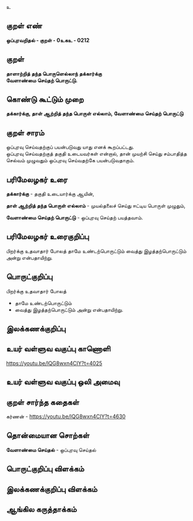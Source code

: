 உ

## குறள் எண் 

**ஒப்புரவறிதல் - குறள் - 0உகஉ - 0212**  

## குறள் 

**தாளாற்றித் தந்த பொருளெல்லாந் தக்கார்க்கு  
வேளாண்மை செய்தற் பொருட்டு.** 

## கொண்டு கூட்டும் முறை

**தக்கார்க்கு, தாள் ஆற்றித் தந்த பொருள் எல்லாம், வேளாண்மை செய்தற் பொருட்டு**  

## குறள் சாரம் 

ஒப்புரவு செய்வதற்குப் பயன்படுவது யாது எனக் கூறப்பட்டது.   
ஒப்புரவு செய்வதற்குத் தகுதி உடையவர்கள் என்றால், தான் முயற்சி செய்து சம்பாதித்த செல்வம் முழுவதும் ஒப்புரவு செய்வதற்கே பயன்படுவதாகும்.

## பரிமேலழகர் உரை

**தக்கார்க்கு** - தகுதி உடையார்க்கு ஆயின்,  

**தாள் ஆற்றித் தந்த பொருள் எல்லாம்** - முயல்தலைச் செய்து ஈட்டிய பொருள் முழுதும்,  

**வேளாண்மை செய்தற் பொருட்டு** - ஒப்புரவு செய்தற் பயத்தவாம். 

## பரிமேலழகர் உரைகுறிப்பு   

பிறர்க்கு உதவாதார் போலத் தாமே உண்டற்பொருட்டும் வைத்து இழத்தற்பொருட்டும் அன்று என்பதாயிற்று.   

## பொருட்குறிப்பு 

பிறர்க்கு உதவாதார் போலத்  
* தாமே உண்டற்பொருட்டும்  
* வைத்து இழத்தற்பொருட்டும் அன்று என்பதாயிற்று.  

## இலக்கணக்குறிப்பு  


## உயர் வள்ளுவ வகுப்பு காணொளி

https://youtu.be/lQG8wxn4CIY?t=4025

## உயர் வள்ளுவ வகுப்பு ஒலி அமைவு 

 
## குறள் சார்ந்த கதைகள் 

கர்ணன் - https://youtu.be/lQG8wxn4CIY?t=4630

## தொன்மையான சொற்கள்

**வேளாண்மை செய்தல்** - ஒப்புரவு செய்தல்

## பொருட்குறிப்பு விளக்கம்


## இலக்கணக்குறிப்பு விளக்கம்


## ஆங்கில கருத்தாக்கம் 


